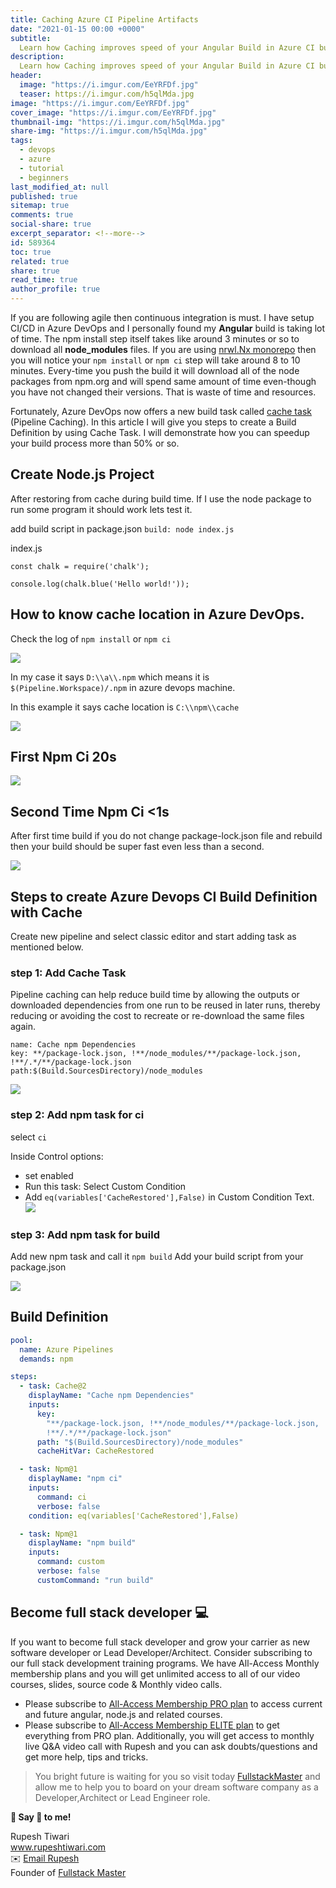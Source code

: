 ```yaml
---
title: Caching Azure CI Pipeline Artifacts
date: "2021-01-15 00:00 +0000"
subtitle:
  Learn how Caching improves speed of your Angular Build in Azure CI build
description:
  Learn how Caching improves speed of your Angular Build in Azure CI build
header: 
  image: "https://i.imgur.com/EeYRFDf.jpg"
  teaser: https://i.imgur.com/h5qlMda.jpg
image: "https://i.imgur.com/EeYRFDf.jpg"
cover_image: "https://i.imgur.com/EeYRFDf.jpg"
thumbnail-img: "https://i.imgur.com/h5qlMda.jpg"
share-img: "https://i.imgur.com/h5qlMda.jpg"
tags:
  - devops
  - azure
  - tutorial
  - beginners
last_modified_at: null
published: true
sitemap: true
comments: true
social-share: true
excerpt_separator: <!--more-->
id: 589364
toc: true
related: true
share: true
read_time: true
author_profile: true
---
```


If you are following agile then continuous integration is must. I have setup
CI/CD in Azure DevOps and I personally found my **Angular** build is taking lot
of time. The npm install step itself takes like around 3 minutes or so to
download all **node_modules** files. If you are using
[nrwl.Nx monorepo](https://nx.dev/) then you will notice your `npm install` or
`npm ci` step will take around 8 to 10 minutes. Every-time you push the build it
will download all of the node packages from npm.org and will spend same amount
of time even-though you have not changed their versions. That is waste of time
and resources.

Fortunately, Azure DevOps now offers a new build task called
[cache task](https://docs.microsoft.com/en-us/azure/devops/pipelines/release/caching?view=azure-devops)
(Pipeline Caching). In this article I will give you steps to create a Build
Definition by using Cache Task. I will demonstrate how you can speedup your
build process more than 50% or so.

## Create Node.js Project

After restoring from cache during build time. If I use the node package to run
some program it should work lets test it.

add build script in package.json `build: node index.js`

index.js

```json=
const chalk = require('chalk');

console.log(chalk.blue('Hello world!'));
```

## How to know cache location in Azure DevOps.

Check the log of `npm install` or `npm ci`

![](https://i.imgur.com/w9Jv2n9.png)

In my case it says `D:\\a\\.npm` which means it is `$(Pipeline.Workspace)/.npm`
in azure devops machine.

In this example it says cache location is `C:\\npm\\cache`

![](https://i.imgur.com/gm4ZDzA.png)

## First Npm Ci 20s

![](https://i.imgur.com/l1xLLRw.png)

## Second Time Npm Ci <1s

After first time build if you do not change package-lock.json file and rebuild
then your build should be super fast even less than a second.

![](https://i.imgur.com/WtatWWj.png)

## Steps to create Azure Devops CI Build Definition with Cache

Create new pipeline and select classic editor and start adding task as mentioned
below.

### step 1: Add Cache Task

Pipeline caching can help reduce build time by allowing the outputs or
downloaded dependencies from one run to be reused in later runs, thereby
reducing or avoiding the cost to recreate or re-download the same files again.

```
name: Cache npm Dependencies
key: **/package-lock.json, !**/node_modules/**/package-lock.json, !**/.*/**/package-lock.json
path:$(Build.SourcesDirectory)/node_modules
```

![](https://i.imgur.com/cwJQtEY.png)

### step 2: Add npm task for ci

select `ci`

Inside Control options:

- set enabled
- Run this task: Select Custom Condition
- Add `eq(variables['CacheRestored'],False)` in Custom Condition Text.
  ![](https://i.imgur.com/edQZnMN.png)

### step 3: Add npm task for build

Add new npm task and call it `npm build` Add your build script from your
package.json

![](https://i.imgur.com/ttAwfP8.png)

## Build Definition

```yaml
pool:
  name: Azure Pipelines
  demands: npm

steps:
  - task: Cache@2
    displayName: "Cache npm Dependencies"
    inputs:
      key:
        "**/package-lock.json, !**/node_modules/**/package-lock.json,
        !**/.*/**/package-lock.json"
      path: "$(Build.SourcesDirectory)/node_modules"
      cacheHitVar: CacheRestored

  - task: Npm@1
    displayName: "npm ci"
    inputs:
      command: ci
      verbose: false
    condition: eq(variables['CacheRestored'],False)

  - task: Npm@1
    displayName: "npm build"
    inputs:
      command: custom
      verbose: false
      customCommand: "run build"
```

## Become full stack developer 💻

If you want to become full stack developer and grow your carrier as new software
developer or Lead Developer/Architect. Consider subscribing to our full stack
development training programs. We have All-Access Monthly membership plans and
you will get unlimited access to all of our video courses, slides, source code &
Monthly video calls.

- Please subscribe to
  [All-Access Membership PRO plan](https://www.fullstackmaster.net/pro) to
  access current and future angular, node.js and related courses.
- Please subscribe to
  [All-Access Membership ELITE plan](https://www.fullstackmaster.net/elite) to
  get everything from PRO plan. Additionally, you will get access to monthly
  live Q&A video call with Rupesh and you can ask doubts/questions and get more
  help, tips and tricks.

> You bright future is waiting for you so visit today
> [FullstackMaster](www.fullstackmaster.net) and allow me to help you to board
> on your dream software company as a Developer,Architect or Lead Engineer role.

**💖 Say 👋 to me!**

<div> 
Rupesh Tiwari </div><div>
<a href="https://www.rupeshtiwari.com"> www.rupeshtiwari.com</a> </div><div>
✉️ <a href="mailto:fullstackmaster1@gmail.com?subject=Hi"> Email Rupesh</a> </div><div>
Founder of <a href="https://www.fullstackmaster.net"> Fullstack Master</a></div><div>
</div>
